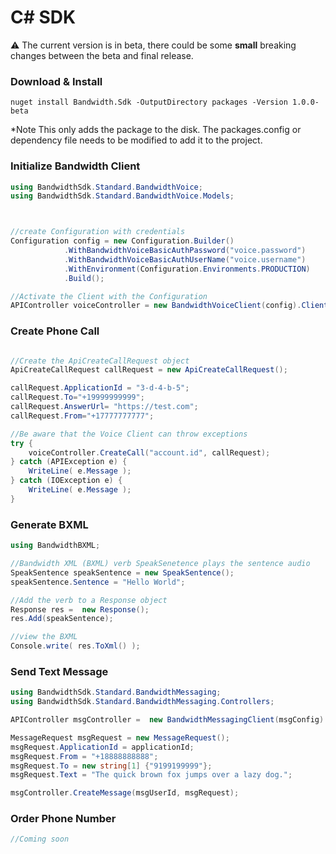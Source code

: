 # C# SDK

⚠️ The current version is in beta, there could be some **small** breaking changes between the beta and final release.

### Download & Install

```
nuget install Bandwidth.Sdk -OutputDirectory packages -Version 1.0.0-beta
```

*Note This only adds the package to the disk.  The packages.config or dependency file needs to be modified to add it to the project.

### Initialize Bandwidth Client

```csharp
using BandwidthSdk.Standard.BandwidthVoice;
using BandwidthSdk.Standard.BandwidthVoice.Models;



//create Configuration with credentials
Configuration config = new Configuration.Builder()
            .WithBandwidthVoiceBasicAuthPassword("voice.password")
            .WithBandwidthVoiceBasicAuthUserName("voice.username")
            .WithEnvironment(Configuration.Environments.PRODUCTION)
            .Build();

//Activate the Client with the Configuration
APIController voiceController = new BandwidthVoiceClient(config).Client;

```

### Create Phone Call

```csharp

//Create the ApiCreateCallRequest object
ApiCreateCallRequest callRequest = new ApiCreateCallRequest();

callRequest.ApplicationId = "3-d-4-b-5";
callRequest.To="+19999999999";
callRequest.AnswerUrl= "https://test.com";
callRequest.From="+17777777777";

//Be aware that the Voice Client can throw exceptions
try {
    voiceController.CreateCall("account.id", callRequest);
} catch (APIException e) {
    WriteLine( e.Message );
} catch (IOException e) {
    WriteLine( e.Message );
}


```

### Generate BXML

```csharp
using BandwidthBXML;

//Bandwidth XML (BXML) verb SpeakSenetence plays the sentence audio
SpeakSentence speakSentence = new SpeakSentence();
speakSentence.Sentence = "Hello World";

//Add the verb to a Response object
Response res =  new Response();
res.Add(speakSentence);

//view the BXML
Console.write( res.ToXml() );

```

### Send Text Message

```csharp
using BandwidthSdk.Standard.BandwidthMessaging;
using BandwidthSdk.Standard.BandwidthMessaging.Controllers;

APIController msgController =  new BandwidthMessagingClient(msgConfig).Client

MessageRequest msgRequest = new MessageRequest();
msgRequest.ApplicationId = applicationId;
msgRequest.From = "+18888888888";
msgRequest.To = new string[1] {"9199199999"};
msgRequest.Text = "The quick brown fox jumps over a lazy dog.";

msgController.CreateMessage(msgUserId, msgRequest);
```

### Order Phone Number

```csharp
//Coming soon
```
